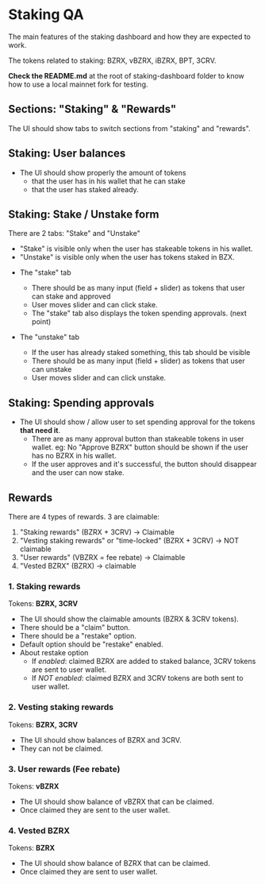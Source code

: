 # Staking QA

The main features of the staking dashboard and how they are expected to work.

The tokens related to staking: BZRX, vBZRX, iBZRX, BPT, 3CRV.

**Check the README.md** at the root of staking-dashboard folder to know how to use a local mainnet fork for testing.

## Sections: "Staking" & "Rewards"

The UI should show tabs to switch sections from "staking" and "rewards".

## Staking: User balances

- The UI should show properly the amount of tokens
  - that the user has in his wallet that he can stake
  - that the user has staked already.

## Staking: Stake / Unstake form

There are 2 tabs: "Stake" and "Unstake"

- "Stake" is visible only when the user has stakeable tokens in his wallet.
- "Unstake" is visible only when the user has tokens staked in BZX.

* The "stake" tab

  - There should be as many input (field + slider) as tokens that user can stake and approved
  - User moves slider and can click stake.
  - The "stake" tab also displays the token spending approvals. (next point)

* The "unstake" tab
  - If the user has already staked something, this tab should be visible
  - There should be as many input (field + slider) as tokens that user can unstake
  - User moves slider and can click unstake.

## Staking: Spending approvals

- The UI should show / allow user to set spending approval for the tokens **that need it**.
  - There are as many approval button than stakeable tokens in user wallet. eg: No "Approve BZRX" button should be shown if the user has no BZRX in his wallet.
  - If the user approves and it's successful, the button should disappear and the user can now stake.

## Rewards

There are 4 types of rewards. 3 are claimable:

1. "Staking rewards" (BZRX + 3CRV) -> Claimable
2. "Vesting staking rewards" or "time-locked" (BZRX + 3CRV) -> NOT claimable
3. "User rewards" (VBZRX = fee rebate) -> Claimable
4. "Vested BZRX" (BZRX) -> claimable

### 1. Staking rewards

Tokens: **BZRX, 3CRV**

- The UI should show the claimable amounts (BZRX & 3CRV tokens).
- There should be a "claim" button.
- There should be a "restake" option.
- Default option should be "restake" enabled.
- About restake option
  - If _enabled_: claimed BZRX are added to staked balance, 3CRV tokens are sent to user wallet.
  - If _NOT enabled_: claimed BZRX and 3CRV tokens are both sent to user wallet.

### 2. Vesting staking rewards

Tokens: **BZRX, 3CRV**

- The UI should show balances of BZRX and 3CRV.
- They can not be claimed.

### 3. User rewards (Fee rebate)

Tokens: **vBZRX**

- The UI should show balance of vBZRX that can be claimed.
- Once claimed they are sent to the user wallet.

### 4. Vested BZRX

Tokens: **BZRX**

- The UI should show balance of BZRX that can be claimed.
- Once claimed they are sent to user wallet.
